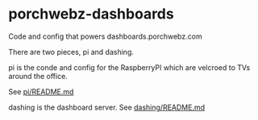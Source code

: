 # porchwebz-dashboards

Code and config that powers dashboards.porchwebz.com

There are two pieces, pi and dashing.

pi is the conde and config for the RaspberryPI which are velcroed to TVs around the office.

See [pi/README.md](pi/README.md)

dashing is the dashboard server.
See [dashing/README.md](dashing/README.md)